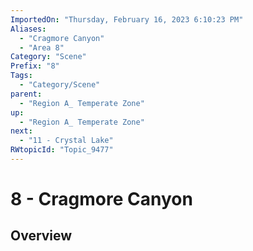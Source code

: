 ```yaml
---
ImportedOn: "Thursday, February 16, 2023 6:10:23 PM"
Aliases:
  - "Cragmore Canyon"
  - "Area 8"
Category: "Scene"
Prefix: "8"
Tags:
  - "Category/Scene"
parent:
  - "Region A_ Temperate Zone"
up:
  - "Region A_ Temperate Zone"
next:
  - "11 - Crystal Lake"
RWtopicId: "Topic_9477"
---
```

# 8 - Cragmore Canyon
## Overview
